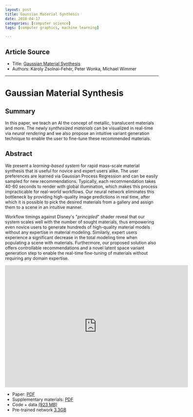 ```yaml
---
layout: post
title: Gaussian Material Synthesis 
date: 2018-04-17
categories: [computer science]
tags: [computer graphics, machine learning]

---
```


## Article Source
* Title: [Gaussian Material Synthesis](https://users.cg.tuwien.ac.at/zsolnai/gfx/gaussian-material-synthesis/)
* Authors: Károly Zsolnai-Fehér, Peter Wonka, Michael Wimmer

---


# Gaussian Material Synthesis 

## Summary
In this paper, we teach an AI the concept of metallic, translucent materials and more. The newly *synthesized materials* can be visualized in real-time via *neural rendering* and we also propose an intuitive variant generation technique to enable the user to fine-tune these recommended materials. 

## Abstract

We present a *learning-based system* for rapid mass-scale material synthesis that is useful for novice and expert users alike. The user preferences are learned via Gaussian Process Regression and can be easily sampled for new recommendations. Typically, each recommendation takes 40-60 seconds to render with global illumination, which makes this process impracticable for real-world workflows. Our neural network eliminates this bottleneck by providing high-quality image predictions in real time, after which it is possible to pick the desired materials from a gallery and assign them to a scene in an intuitive manner. 

Workflow timings against Disney's "*principled*" shader reveal that our system scales well with the number of sought materials, thus empowering even novice users to generate hundreds of high-quality material models without any expertise in material modeling. Similarly, expert users experience a significant decrease in the total modeling time when populating a scene with materials. Furthermore, our proposed solution also offers controllable recommendations and a novel latent space variant generation step to enable the real-time fine-tuning of materials without requiring any domain expertise.

<iframe width="600" height="400" src="https://www.youtube.com/embed/6FzVhIV_t3s" frameborder="0" allow="autoplay; encrypted-media" allowfullscreen></iframe>

* Paper: [PDF](https://users.cg.tuwien.ac.at/~zsolnai/wp/wp-content/uploads/2018/04/gms.pdf)
* Supplementary materials: [PDF](https://users.cg.tuwien.ac.at/~zsolnai/wp/wp-content/uploads/2018/04/gms-supp.pdf)
* Code + data [(923 MB)](https://users.cg.tuwien.ac.at/zsolnai/wp/wp-content/uploads/2018/04/gms-supplementary.zip)
* Pre-trained network [3.3GB](https://users.cg.tuwien.ac.at/zsolnai/wp/wp-content/uploads/2018/04/gms-pretrained.zip)